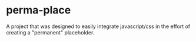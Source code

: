 # perma-place
A project that was designed to easily integrate javascript/css in the effort of creating a "permanent" placeholder.
